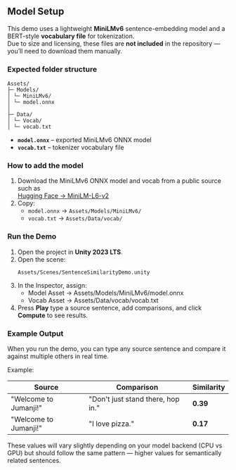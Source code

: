## Model Setup
This demo uses a lightweight **MiniLMv6** sentence-embedding model and a BERT-style **vocabulary file** for tokenization.  
Due to size and licensing, these files are **not included** in the repository — you’ll need to download them manually.

### Expected folder structure
```text
Assets/
├─ Models/
│ └─ MiniLMv6/
│ └─ model.onnx
│
├─ Data/
│ └─ Vocab/
│ └─ vocab.txt
```
- **`model.onnx`** – exported MiniLMv6 ONNX model  
- **`vocab.txt`** – tokenizer vocabulary file

### How to add the model

1. Download the MiniLMv6 ONNX model and vocab from a public source such as  
   [Hugging Face → MiniLM-L6-v2](https://huggingface.co/sentence-transformers/all-MiniLM-L6-v2)  
2. Copy:
   - `model.onnx` → `Assets/Models/MiniLMv6/`
   - `vocab.txt` → `Assets/Data/vocab/`

### Run the Demo

1. Open the project in **Unity 2023 LTS**.  
2. Open the scene:
   ```text
   Assets/Scenes/SentenceSimilarityDemo.unity
   ```
3. In the Inspector, assign:
    - Model Asset → Assets/Models/MiniLMv6/model.onnx
    - Vocab Asset → Assets/Data/vocab/vocab.txt
4. Press **Play** type a source sentence, add comparisons, and click **Compute** to see results.

### Example Output

When you run the demo, you can type any source sentence and compare it against multiple others in real time.

Example:

| Source | Comparison | Similarity |
|---------|-------------|------------|
| "Welcome to Jumanji!" | "Don't just stand there, hop in." | **0.39** |
| "Welcome to Jumanji!" | "I love pizza." | **0.17** |

These values will vary slightly depending on your model backend (CPU vs GPU) but should follow the same pattern — higher values for semantically related sentences.


